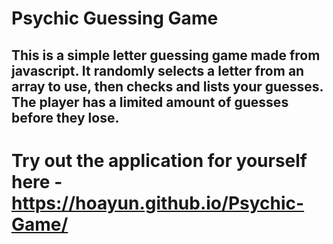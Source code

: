 # Psychic Guessing Game
## This is a simple letter guessing game made from javascript. It randomly selects a letter from an array to use, then checks and lists your guesses. The player has a limited amount of guesses before they lose.
# Try out the application for yourself here - https://hoayun.github.io/Psychic-Game/
